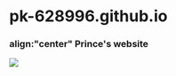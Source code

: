 # pk-628996.github.io
<h3> align:"center" Prince's website </h3>
<img src="https://te.legra.ph/file/c5ffe53d0a2eaeb9f0bc2.jpg" />

